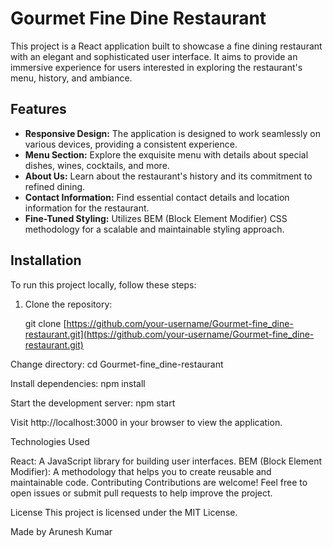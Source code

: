 # Gourmet Fine Dine Restaurant

This project is a React application built to showcase a fine dining restaurant with an elegant and sophisticated user interface. It aims to provide an immersive experience for users interested in exploring the restaurant's menu, history, and ambiance.

## Features

* **Responsive Design:** The application is designed to work seamlessly on various devices, providing a consistent experience.
* **Menu Section:** Explore the exquisite menu with details about special dishes, wines, cocktails, and more.
* **About Us:** Learn about the restaurant's history and its commitment to refined dining.
* **Contact Information:** Find essential contact details and location information for the restaurant.
* **Fine-Tuned Styling:** Utilizes BEM (Block Element Modifier) CSS methodology for a scalable and maintainable styling approach.

## Installation

To run this project locally, follow these steps:

1. Clone the repository:

  
   git clone [https://github.com/your-username/Gourmet-fine_dine-restaurant.git](https://github.com/your-username/Gourmet-fine_dine-restaurant.git)


Change directory:
  cd Gourmet-fine_dine-restaurant


Install dependencies:
  npm install


Start the development server:
  npm start


Visit http://localhost:3000 in your browser to view the application.

Technologies Used

React: A JavaScript library for building user interfaces.
BEM (Block Element Modifier): A methodology that helps you to create reusable and maintainable code.
Contributing
Contributions are welcome! Feel free to open issues or submit pull requests to help improve the project.

License
This project is licensed under the MIT License.

Made by
Arunesh Kumar
